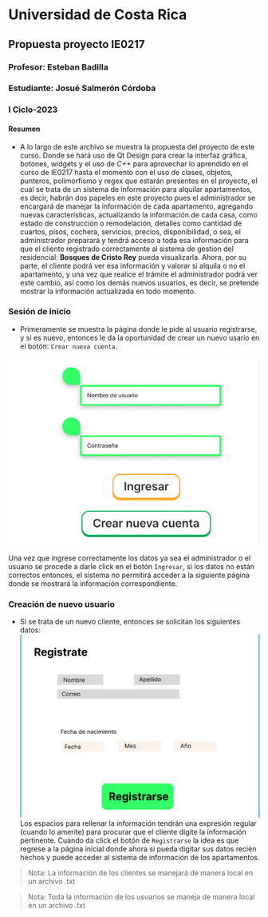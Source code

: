 
# Universidad de Costa Rica

## Propuesta proyecto IE0217


### Profesor: Esteban Badilla

### Estudiante: Josué Salmerón Córdoba

### I Ciclo-2023

#### Resumen
* A lo largo de este archivo se muestra la propuesta del proyecto de este curso. Donde se hará uso de Qt Design para crear la interfaz gráfica, botones, widgets y el uso de *C++* para aprovechar lo aprendido en el curso de IE0217 hasta el momento con el uso de clases, objetos, punteros, polimorfismo y regex que estarán presentes en el proyecto, el cual se trata de un sistema de información para alquilar apartamentos, es decir, habrán dos papeles en este proyecto pues el administrador se encargará de manejar la información de cada apartamento, agregando nuevas características, actualizando la información de cada casa, como estado de construcción o remodelación, detalles como cantidad de cuartos, pisos, cochera, servicios, precios, disponibilidad, o sea, el administrador preparará y tendrá acceso a toda esa información para que el cliente registrado correctamente al sistema de gestion del residencial: **Bosques de Cristo Rey**  pueda visualizarla. Ahora, por su parte, el cliente podrá ver esa información y valorar si alquila o no el apartamento, y una vez que realice el trámite el administrador podrá ver este cambio, así como los demás nuevos usuarios, es decir, se pretende mostrar la información actualizada en todo momento.


### Sesión de inicio
- Primeramente se muestra la página donde le pide al usuario registrarse, y si es nuevo, entonces le da la oportunidad de crear un nuevo usario en el botón: ``Crear nueva cuenta.``

![App Screenshot](https://github.com/JosueC07183/ProyectoIE0217/blob/main/Propuesta/Images/Inicio.png?raw=true)

Una vez que ingrese correctamente los datos ya sea el administrador o el usuario se procede a darle click en el botón ``Ingresar``, si los datos no están correctos entonces, el sistema no permitirá acceder a la siguiente página donde se mostrará la información correspondiente. 

### Creación de nuevo usuario
- Si se trata de un nuevo cliente, entonces se solicitan los siguientes datos:
![App Screenshot](https://github.com/JosueC07183/ProyectoIE0217/blob/main/Propuesta/Images/registro.png?raw=true)
Los espacios para rellenar la información tendrán una expresión regular (cuando lo amerite) para procurar que el cliente digite la información pertinente. Cuando da click el botón de ``Registrarse`` la idea es que regrese a la página inicial donde ahora si pueda digitar sus datos recién hechos y puede acceder al sistema de información de los apartamentos.
>Nota: La información de los clientes se manejará de manera local en un archivo .txt


>Nota: Toda la información de los usuarios se maneja de manera local en un archivo .txt






